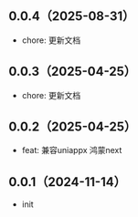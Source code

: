 ## 0.0.4（2025-08-31）
- chore: 更新文档
## 0.0.3（2025-04-25）
- chore: 更新文档
## 0.0.2（2025-04-25）
- feat: 兼容uniappx 鸿蒙next

## 0.0.1（2024-11-14）
- init

